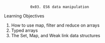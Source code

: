 				0x03. ES6 data manipulation
Learning Objectives

1. How to use map, filter and reduce on arrays
2. Typed arrays
3. The Set, Map, and Weak link data structures
